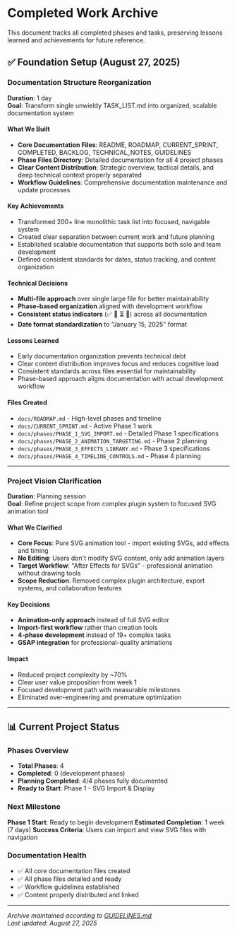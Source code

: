 # Completed Work Archive

This document tracks all completed phases and tasks, preserving lessons learned and achievements for future reference.

## ✅ Foundation Setup (August 27, 2025)

### Documentation Structure Reorganization
**Duration**: 1 day  
**Goal**: Transform single unwieldy TASK_LIST.md into organized, scalable documentation system

#### What We Built
- **Core Documentation Files**: README, ROADMAP, CURRENT_SPRINT, COMPLETED, BACKLOG, TECHNICAL_NOTES, GUIDELINES
- **Phase Files Directory**: Detailed documentation for all 4 project phases
- **Clear Content Distribution**: Strategic overview, tactical details, and deep technical context properly separated
- **Workflow Guidelines**: Comprehensive documentation maintenance and update processes

#### Key Achievements
- Transformed 200+ line monolithic task list into focused, navigable system
- Created clear separation between current work and future planning
- Established scalable documentation that supports both solo and team development
- Defined consistent standards for dates, status tracking, and content organization

#### Technical Decisions
- **Multi-file approach** over single large file for better maintainability
- **Phase-based organization** aligned with development workflow
- **Consistent status indicators** (✅ 🔄 ⏳ 🚫) across all documentation
- **Date format standardization** to "January 15, 2025" format

#### Lessons Learned
- Early documentation organization prevents technical debt
- Clear content distribution improves focus and reduces cognitive load
- Consistent standards across files essential for maintainability
- Phase-based approach aligns documentation with actual development workflow

#### Files Created
- `docs/ROADMAP.md` - High-level phases and timeline
- `docs/CURRENT_SPRINT.md` - Active Phase 1 work
- `docs/phases/PHASE_1_SVG_IMPORT.md` - Detailed Phase 1 specifications
- `docs/phases/PHASE_2_ANIMATION_TARGETING.md` - Phase 2 planning
- `docs/phases/PHASE_3_EFFECTS_LIBRARY.md` - Phase 3 specifications
- `docs/phases/PHASE_4_TIMELINE_CONTROLS.md` - Phase 4 planning

---

### Project Vision Clarification
**Duration**: Planning session  
**Goal**: Refine project scope from complex plugin system to focused SVG animation tool

#### What We Clarified
- **Core Focus**: Pure SVG animation tool - import existing SVGs, add effects and timing
- **No Editing**: Users don't modify SVG content, only add animation layers
- **Target Workflow**: "After Effects for SVGs" - professional animation without drawing tools
- **Scope Reduction**: Removed complex plugin architecture, export systems, and collaboration features

#### Key Decisions
- **Animation-only approach** instead of full SVG editor
- **Import-first workflow** rather than creation tools
- **4-phase development** instead of 19+ complex tasks
- **GSAP integration** for professional-quality animations

#### Impact
- Reduced project complexity by ~70%
- Clear user value proposition from week 1
- Focused development path with measurable milestones
- Eliminated over-engineering and premature optimization

---

## 📊 Current Project Status

### Phases Overview
- **Total Phases**: 4
- **Completed**: 0 (development phases)
- **Planning Completed**: 4/4 phases fully documented
- **Ready to Start**: Phase 1 - SVG Import & Display

### Next Milestone
**Phase 1 Start**: Ready to begin development
**Estimated Completion**: 1 week (7 days)
**Success Criteria**: Users can import and view SVG files with navigation

### Documentation Health
- ✅ All core documentation files created
- ✅ All phase files detailed and ready
- ✅ Workflow guidelines established
- ✅ Content properly distributed and linked

---

*Archive maintained according to [GUIDELINES.md](GUIDELINES.md)*  
*Last updated: August 27, 2025*
